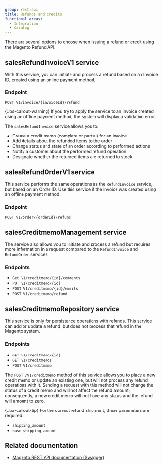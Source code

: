 ```yaml
---
group: rest-api
title: Refunds and credits
functional_areas:
  - Integration
  - Catalog
---
```


There are several options to choose when issuing a refund or credit using the Magento Refund API.

## salesRefundInvoiceV1 service

With this service, you can initiate and process a refund based on an Invoice ID, created using an online payment method.

### Endpoint

`POST V1/invoice/{invoiceId}/refund`

{:.bs-callout-warning}
If you try to apply the service to an invoice created using an offline payment method, the system will display a validation error.

The `salesRefundInvoice` service allows you to:

* Create a credit memo (complete or partial) for an invoice
* Add details about the refunded items to the order
* Change status and state of an order according to performed actions
* Notify a customer about the performed refund operation
* Designate whether the returned items are returned to stock

## salesRefundOrderV1 service

This service performs the same operations as the `RefundInvoice` service, but based on an Order ID. Use this service if the invoice was created using an offline payment method.

### Endpoint

`POST V1/order/{orderId}/refund`

## salesCreditmemoManagement service

The service also allows you to initiate and process a refund but requires more information in a request compared to the `RefundInvoice` and `RefundOrder` services.

### Endpoints

* `Get V1/creditmemo/{id}/comments`
* `PUT V1/creditmemo/{id}`
* `POST V1/creditmemo/{id}/emails`
* `POST V1/creditmemo/refund`

## salesCreditmemoRepository service

This service is only for persistence operations with refunds. This service can add or update a refund, but does not process that refund in the Magento system.

### Endpoints

* `GET V1/creditmemo/{id}`
* `GET V1/creditmemos`
* `POST V1/creditmemo`

The `POST /V1/creditmemo` method of this service allows you to place a new credit memo or update an existing one, but will not process any refund operations with it. Sending a request with this method will not change the status of a credit memo and will not affect the refund amount; consequently, a new credit memo will not have any status and the refund will amount to zero.

{:.bs-callout-tip}
For the correct refund shipment, these parameters are required:

* `shipping_amount`
* `base_shipping_amount`

## Related documentation

* [Magento REST API documentation (Swagger)](https://devdocs.magento.com/swagger/index.html)
